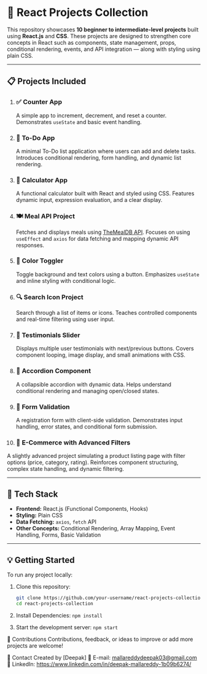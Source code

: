 # 🚀 React Projects Collection

This repository showcases **10 beginner to intermediate-level projects** built using **React.js** and **CSS**. These projects are designed to strengthen core concepts in React such as components, state management, props, conditional rendering, events, and API integration — along with styling using plain CSS.

---

## 📋 Projects Included

1. ### ✅ Counter App
   A simple app to increment, decrement, and reset a counter. Demonstrates `useState` and basic event handling.

2. ### 📃 To-Do App
   A minimal To-Do list application where users can add and delete tasks. Introduces conditional rendering, form handling, and dynamic list rendering.

3. ### 🧮 Calculator App
   A functional calculator built with React and styled using CSS. Features dynamic input, expression evaluation, and a clear display.

4. ### 🍽️ Meal API Project
   Fetches and displays meals using [TheMealDB API](https://www.themealdb.com/api.php). Focuses on using `useEffect` and `axios` for data fetching and mapping dynamic API responses.

5. ### 🎨 Color Toggler
   Toggle background and text colors using a button. Emphasizes `useState` and inline styling with conditional logic.

6. ### 🔍 Search Icon Project
   Search through a list of items or icons. Teaches controlled components and real-time filtering using user input.

7. ### 💬 Testimonials Slider
   Displays multiple user testimonials with next/previous buttons. Covers component looping, image display, and small animations with CSS.

8. ### 📂 Accordion Component
   A collapsible accordion with dynamic data. Helps understand conditional rendering and managing open/closed states.

9. ### 📝 Form Validation
   A registration form with client-side validation. Demonstrates input handling, error states, and conditional form submission.

10. ### 🛒 E-Commerce with Advanced Filters
   A slightly advanced project simulating a product listing page with filter options (price, category, rating). Reinforces component structuring, complex state handling, and dynamic filtering.

---

## 🔧 Tech Stack

- **Frontend:** React.js (Functional Components, Hooks)
- **Styling:** Plain CSS
- **Data Fetching:** `axios`, `fetch` API
- **Other Concepts:** Conditional Rendering, Array Mapping, Event Handling, Forms, Basic Validation

---

## 💡 Getting Started

To run any project locally:

1. Clone this repository:
   ```bash
   git clone https://github.com/your-username/react-projects-collection.git
   cd react-projects-collection
   
2. Install Dependencies:
   ```npm install```
   
4. Start the development server:
   ```npm start```

🙌 Contributions
Contributions, feedback, or ideas to improve or add more projects are welcome!


📩 Contact
Created by [Deepak]
📧 E-mail:  mallareddydeepak03@gmail.com
🔗 LinkedIn: https://www.linkedin.com/in/deepak-mallareddy-1b09b6274/
